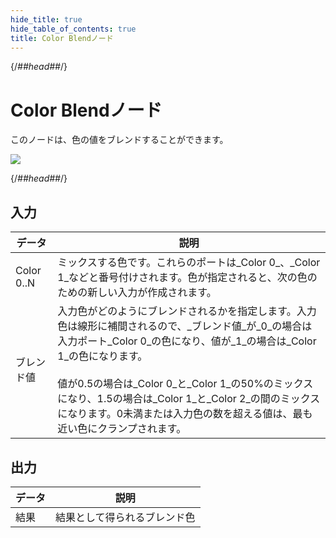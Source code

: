 ```yaml
---
hide_title: true
hide_table_of_contents: true
title: Color Blendノード
---
```


{/*##head##*/}

# Color Blendノード

このノードは、色の値をブレンドすることができます。

<div className="ndl-image-with-background">

![](/nodes/utilities/color-blend/color-blend.png)

</div>

{/*##head##*/}

## 入力

| データ                                          | 説明                                                                                                                                                                                                                                                                                                                                                                                                                                                    |
| --------------------------------------------- | -------------------------------------------------------------------------------------------------------------------------------------------------------------------------------------------------------------------------------------------------------------------------------------------------------------------------------------------------------------------------------------------------------------------------------------------------------------- |
| <span className="ndl-data">Color 0..N</span>  | ミックスする色です。これらのポートは_Color 0_、_Color 1_などと番号付けされます。色が指定されると、次の色のための新しい入力が作成されます。                                                                                                                                                                                                                                                                                                             |
| <span className="ndl-data">ブレンド値</span> | 入力色がどのようにブレンドされるかを指定します。入力色は線形に補間されるので、_ブレンド値_が_0_の場合は入力ポート_Color 0_の色になり、値が_1_の場合は_Color 1_の色になります。<br/><br/>値が0.5の場合は_Color 0_と_Color 1_の50%のミックスになり、1.5の場合は_Color 1_と_Color 2_の間のミックスになります。0未満または入力色の数を超える値は、最も近い色にクランプされます。 |

## 出力

| データ                                     | 説明                 |
| ---------------------------------------- | --------------------------- |
| <span className="ndl-data">結果</span> | 結果として得られるブレンド色 |